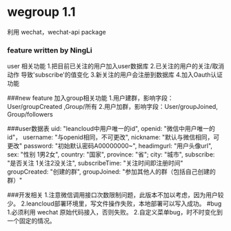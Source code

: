 # wegroup 1.1
利用 wechat，wechat-api package
### feature       written by NingLi
user 相关功能 
1.把目前已关注的用户加入user数据库
2.已关注的用户的关注/取消动作 导致'subscribe'的值变化
3.新关注的用户会注册到数据库
4.加入Oauth认证功能

###new feature
加入group相关功能
1.用户建群，影响字段：User/groupCreated ,Group/所有
2.用户加群，影响字段：User/groupJoined, Group/followers

###user数据表
uid: "leancloud中用户唯一的id",
openid: "微信中用户唯一的id"，
username: "与openid相同，不可更改",
nickname: "默认与微信相同，可更改"
password: "初始默认密码A00000000~",
headimgurl: "用户头像url",
sex: "性别 1男2女",
country: "国家",
province: "省";
city: "城市",
subscribe: "是否关注 1关注2没关注",
subscribeTime: "关注时间即注册时间"
groupCreated: "创建的群",
groupJoined: "参加其他人的群（包括自己创建的群）"


###开发相关
1.注意微信调用接口次数限制问题，此版本不加以考虑，因为用户较少。
2.leancloud部署环境里，写文件操作失败，本地部署可以写入成功。
#bug
1.必须利用 wechat 原始代码接入，否则失败。
2.自定义菜单bug，时不时变化到一个固定的情况。
